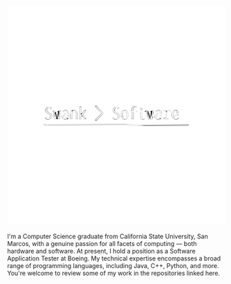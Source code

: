 <img src="swanksoft-logo.png" >
<!--img src="header1.svg" width="50%" height="300" align="left"-->
<!--img align="right" src="https://github-readme-stats.vercel.app/api/top-langs/?username=JCoombs224&theme=react&layout=compact&hide=CMake&exclude_repo=Data-Structures-and-Algorithms,CS421-Translator,CS421-Parser-Project&langs_count=8," width="40%" height="275"-->
<div align="left">
  <br>
  I'm a Computer Science graduate from California State University, San Marcos, with a genuine passion for all facets of computing — both hardware and software. 
  At present, I hold a position as a Software Application Tester at Boeing. My technical expertise encompasses a broad range of programming languages, including Java, 
  C++, Python, and more. You're welcome to review some of my work in the repositories linked here.
</div>

<!--
**d-swank/d-swank** is a ✨ _special_ ✨ repository because its `README.md` (this file) appears on your GitHub profile.

Here are some ideas to get you started:

- 🔭 I’m currently working on ...
- 🌱 I’m currently learning ...
- 👯 I’m looking to collaborate on ...
- 🤔 I’m looking for help with ...
- 💬 Ask me about ...
- 📫 How to reach me: ...
- 😄 Pronouns: ...
- ⚡ Fun fact: ...
-->
